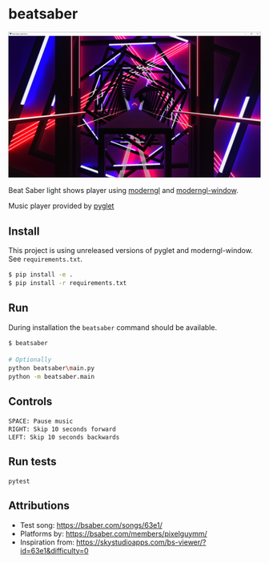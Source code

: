 # beatsaber

![](https://raw.githubusercontent.com/einarf/beatsaber/master/screenshots/screenshot.PNG)

Beat Saber light shows player
using [moderngl](https://github.com/moderngl/moderngl) and [moderngl-window](https://github.com/moderngl/moderngl-window).

Music player provided by [pyglet](https://github.com/pyglet/pyglet)

## Install

This project is using unreleased versions of pyglet and moderngl-window.
See `requirements.txt`.

```bash
$ pip install -e .
$ pip install -r requirements.txt
```

## Run

During installation the `beatsaber` command should be available.

```bash
$ beatsaber

# Optionally
python beatsaber\main.py
python -m beatsaber.main
```

## Controls

```
SPACE: Pause music
RIGHT: Skip 10 seconds forward
LEFT: Skip 10 seconds backwards
```

## Run tests

```
pytest
```

## Attributions

* Test song: https://bsaber.com/songs/63e1/
* Platforms by: https://bsaber.com/members/pixelguymm/
* Inspiration from: https://skystudioapps.com/bs-viewer/?id=63e1&difficulty=0

